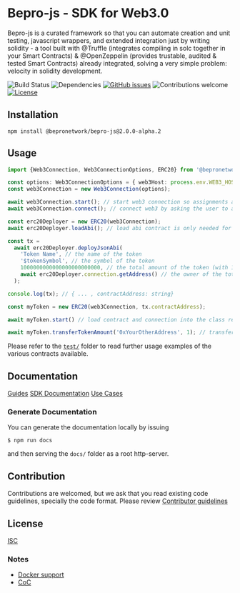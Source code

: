 # Bepro-js - SDK for Web3.0

Bepro-js is a curated framework so that you can automate creation and unit testing, javascript wrappers, and extended integration just by writing solidity - a tool built with @Truffle (integrates compiling in solc together in your Smart Contracts) & @OpenZeppelin (provides trustable, audited & tested Smart Contracts) already integrated, solving a very simple problem: velocity in solidity development.

![Build Status](https://github.com/bepronetwork/bepro-js/actions/workflows/build.yml/badge.svg)
![Dependencies](https://img.shields.io/badge/dependencies-up%20to%20date-brightgreen.svg)
[![GitHub issues](https://img.shields.io/github/issues/bepronetwork/bepro-js.svg)](https://GitHub.com/bepronetwork/bepro-js/issues/)
![Contributions welcome](https://img.shields.io/badge/contributions-welcome-orange.svg)
[![License](https://img.shields.io/badge/license-ISC-blue.svg)](https://opensource.org/licenses/ISC)


## Installation

```npm install @bepronetwork/bepro-js@2.0.0-alpha.2```

## Usage

```ts
import {Web3Connection, Web3ConnectionOptions, ERC20} from '@bepronetwork/bepro-js';

const options: Web3ConnectionOptions = { web3Host: process.env.WEB3_HOST_PROVIDER };
const web3Connection = new Web3Connection(options);

await web3Connection.start(); // start web3 connection so assignments are made
await web3Connection.connect(); // connect web3 by asking the user to allow the connection (this is needed for the user to _interact_ with the chain)

const erc20Deployer = new ERC20(web3Connection);
await erc20Deployer.loadAbi(); // load abi contract is only needed for deploy actions

const tx =
  await erc20Deployer.deployJsonAbi(
    'Token Name', // the name of the token
    '$tokenSymbol', // the symbol of the token
    1000000000000000000000000, // the total amount of the token (with 18 decimals; 1M = 1000000000000000000000000)
    await erc20Deployer.connection.getAddress() // the owner of the total amount of the tokens (your address)
  );

console.log(tx); // { ... , contractAddress: string} 

const myToken = new ERC20(web3Connection, tx.contractAddress);

await myToken.start() // load contract and connection into the class representing your token

await myToken.transferTokenAmount('0xYourOtherAddress', 1); // transfer 1 token from your address to other address

```
Please refer to the [`test/`](./test/models) folder to read further usage examples of the various contracts available.

## Documentation 

[Guides](https://docs.bepro.network/sdk-documentation/start-building/how-to-guides)
[SDK Documentation](https://bepronetwork.github.io/bepro-js/)
[Use Cases](https://docs.bepro.network/sdk-documentation/use-cases)

### Generate Documentation 

You can generate the documentation locally by issuing 
```
$ npm run docs
```
and then serving the `docs/` folder as a root http-server.

## Contribution

Contributions are welcomed, but we ask that you read existing code guidelines, specially the code format. 
Please review [Contributor guidelines](https://github.com/bepronetwork/bepro-js/blob/master/CONTRIBUTING.md)

## License

[ISC](./LICENSE.txt)

### Notes
- [Docker support](./docker-readme.md)
- [CoC](./CODE_OF_CONDUCT.md)
